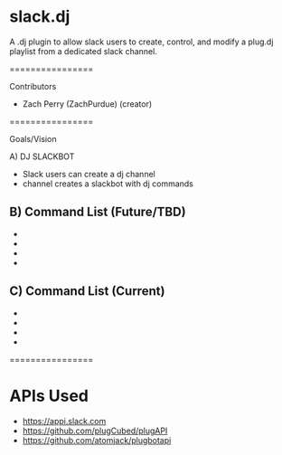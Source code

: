 # slack.dj

A .dj plugin to allow slack users to create, control, and modify a plug.dj playlist from a dedicated slack channel.

================

Contributors

   - Zach Perry (ZachPurdue) (creator)

================

Goals/Vision

A) DJ SLACKBOT  
   - Slack users can create a dj channel
   - channel creates a slackbot with dj commands 

B) Command List (Future/TBD)  
   - 
   - 
   - 
   - 
   - 

C) Command List (Current)  
   - 
   - 
   - 
   - 
   - 

================

# APIs Used

   - https://appi.slack.com
   - https://github.com/plugCubed/plugAPI
   - https://github.com/atomjack/plugbotapi

